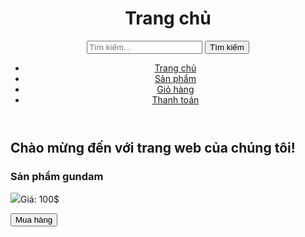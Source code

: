 <!DOCTYPE html>
<html>
<head>
	<link rel="stylesheet" type="text/css" href="style.css">
</head>
<body>
	<header>
		<h1>Trang chủ</h1>
                <form action="/search" method="get">
  <input type="text" name="q" placeholder="Tìm kiếm...">
  <button type="submit">Tìm kiếm</button>
</form>
		<nav>
			<ul>
				<li><a href="#">Trang chủ</a></li>
				<li><a href="#">Sản phẩm</a></li>
				<li><a href="#">Giỏ hàng</a></li>
				<li><a href="#">Thanh toán</a></li>
			</ul>
		</nav>
	</header>
	<section id="banner">
		<h2>Chào mừng đến với trang web của chúng tôi!</h2>
	</section>
	<main>
		<section class="product">
 			<h3>Sản phẩm gundam</h3>              
			<img src="https://down-vn.img.susercontent.com/file/tw-11134201-7qukz-lev986m566h3e1 "
			<p>Giá: 100$</p>
			<button>Mua hàng</button>
		</section>
